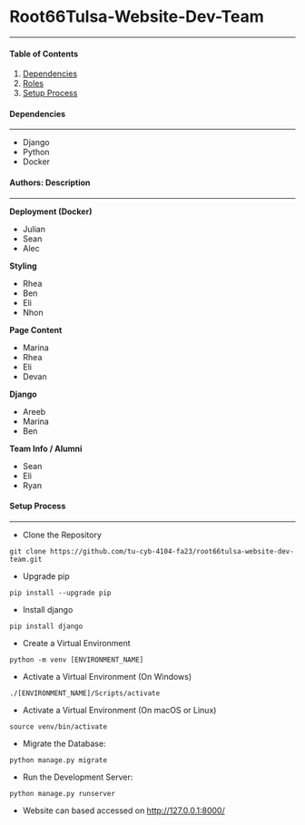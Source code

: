 # Root66Tulsa-Website-Dev-Team
***
#### Table of Contents
1. [Dependencies](#dependencies)
2. [Roles](#Roles)
3. [Setup Process](#setup)

#### Dependencies <a name="dependencies"></a>
***
- Django
- Python
- Docker

#### Authors: Description <a name="Roles"></a>
***
__Deployment (Docker)__
- Julian
- Sean
- Alec
  
__Styling__
- Rhea
- Ben
- Eli
- Nhon

__Page Content__
- Marina
- Rhea
- Eli
- Devan

__Django__
- Areeb
- Marina
- Ben

__Team Info / Alumni__
- Sean
- Eli
- Ryan

#### Setup Process <a name="setup"></a>
***
- Clone the Repository
```
git clone https://github.com/tu-cyb-4104-fa23/root66tulsa-website-dev-team.git
```
- Upgrade pip
```
pip install --upgrade pip
```
- Install django
```
pip install django
```
- Create a Virtual Environment
```
python -m venv [ENVIRONMENT_NAME]
```
- Activate a Virtual Environment (On Windows)
```
./[ENVIRONMENT_NAME]/Scripts/activate
```
- Activate a Virtual Environment (On macOS or Linux)
```
source venv/bin/activate
```
- Migrate the Database:
```
python manage.py migrate
```
- Run the Development Server:
```
python manage.py runserver
```
- Website can based accessed on http://127.0.0.1:8000/
